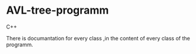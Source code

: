 # AVL-tree-programm
C++

There is documantation for every class ,in the content of every class of the programm.
